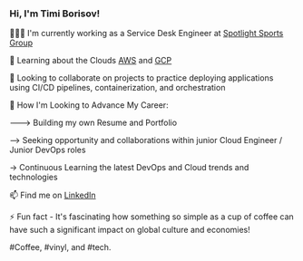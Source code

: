 ### Hi, I'm Timi Borisov! 


👨🏻‍💻 I'm currently working as a Service Desk Engineer at [Spotlight Sports Group](https://www.spotlightsportsgroup.com/)
 
 💭  Learning about the Clouds [AWS](https://aws.amazon.com/) and [GCP](https://cloud.google.com/)
 
 👀  Looking to collaborate on projects to practice deploying applications using CI/CD pipelines, containerization, and orchestration

💬 How I'm Looking to Advance My Career:


---> Building my own Resume and Portfolio

--> Seeking opportunity and collaborations within junior Cloud Engineer / Junior DevOps roles

-> Continuous Learning the latest DevOps and Cloud trends and technologies
  
📫 Find me on [LinkedIn](https://www.linkedin.com/in/tihomir-borisov-310467132/)


 ⚡ Fun fact - It's fascinating how something so simple as a cup of coffee can have such a significant impact on global culture and economies!
 
#Coffee, #vinyl, and #tech.

